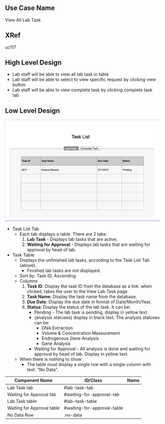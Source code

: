 Use Case Name
-------------
View All Lab Task

XRef
----
uc117

High Level Design
-----------------

* Lab staff will be able to view all lab task in table
* Lab staff will be able to select to view specific request by clicking view button
* Lab staff will be able to view complete task by clicking complete task tab



Low Level Design
----------------

![Screenshot](images/ds117-viewAllLabtask.png)

* Task List Tab
	- Each tab displays a table. There are 2 tabs:
		1. __Lab Task__ - Displays lab tasks that are active.
		2. __Waiting for Approval__ - Displays lab tasks that are waiting for approval by head of lab.
* Task Table
	- Displays the unfinished lab tasks, according to the Task List Tab (above).
		- Finished lab tasks are not displayed.
	- Sort by: Task ID, Ascending
	- Columns
		1. __Task ID__: Display the task ID from the database as a link.
		   when clicked, takes the user to the View Lab Task page.
		2. __Task Name__: Display the task name from the database.
		3. __Due Date__: Display the due date in format of Date/Month/Year.
		4. __Status__: Display the status of the lab task. It can be:
			* Pending - The lab task is pending, display in yellow text.
			* (analysis statuses) display in black text. The analysis statuses can be:
				- DNA Extraction
				- Volume & Concentration Measurement
				- Endrogenous Gene Analysis
				- Gene Analysis
			* Waiting for Approval - All analysis is done and waiting for approval by head of lab. Display in yellow text.
	- When there is nothing to show
		- The table must display a single row with a single column with text: "No Data".

| Component Name              | ID/Class | Name  |
| --------------------------- | -------- | ----- |
| Lab Task tab                | #lab-task-tab               | |
| Waiting for Approval tab    | #waiting-for-approval-tab   | |
| Lab Task table              | #lab-task-table             | |
| Waiting for Approval table  | #waiting-for-approval-table | |
| No Data Row                 | .no-data                    | |











